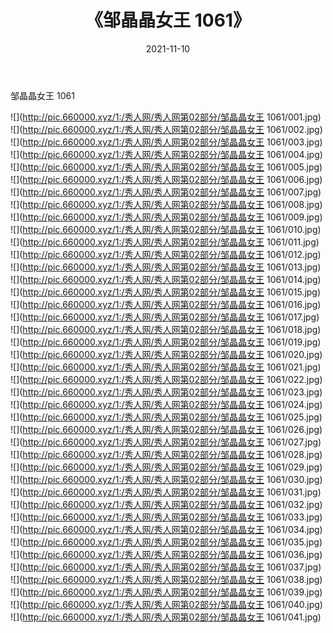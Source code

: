 ﻿---
layout: post
title:  《邹晶晶女王 1061》
date:   2021-11-10
img: http://pic.660000.xyz/1:/秀人网/秀人网第02部分/邹晶晶女王 1061/000.jpg
categories: [美女, 清纯, 唯美]
---

邹晶晶女王 1061

  ![](http://pic.660000.xyz/1:/秀人网/秀人网第02部分/邹晶晶女王 1061/001.jpg) <br> ![](http://pic.660000.xyz/1:/秀人网/秀人网第02部分/邹晶晶女王 1061/002.jpg) <br> ![](http://pic.660000.xyz/1:/秀人网/秀人网第02部分/邹晶晶女王 1061/003.jpg) <br> ![](http://pic.660000.xyz/1:/秀人网/秀人网第02部分/邹晶晶女王 1061/004.jpg) <br> ![](http://pic.660000.xyz/1:/秀人网/秀人网第02部分/邹晶晶女王 1061/005.jpg) <br> ![](http://pic.660000.xyz/1:/秀人网/秀人网第02部分/邹晶晶女王 1061/006.jpg) <br> ![](http://pic.660000.xyz/1:/秀人网/秀人网第02部分/邹晶晶女王 1061/007.jpg) <br> ![](http://pic.660000.xyz/1:/秀人网/秀人网第02部分/邹晶晶女王 1061/008.jpg) <br> ![](http://pic.660000.xyz/1:/秀人网/秀人网第02部分/邹晶晶女王 1061/009.jpg) <br> ![](http://pic.660000.xyz/1:/秀人网/秀人网第02部分/邹晶晶女王 1061/010.jpg) <br> ![](http://pic.660000.xyz/1:/秀人网/秀人网第02部分/邹晶晶女王 1061/011.jpg) <br> ![](http://pic.660000.xyz/1:/秀人网/秀人网第02部分/邹晶晶女王 1061/012.jpg) <br> ![](http://pic.660000.xyz/1:/秀人网/秀人网第02部分/邹晶晶女王 1061/013.jpg) <br> ![](http://pic.660000.xyz/1:/秀人网/秀人网第02部分/邹晶晶女王 1061/014.jpg) <br> ![](http://pic.660000.xyz/1:/秀人网/秀人网第02部分/邹晶晶女王 1061/015.jpg) <br> ![](http://pic.660000.xyz/1:/秀人网/秀人网第02部分/邹晶晶女王 1061/016.jpg) <br> ![](http://pic.660000.xyz/1:/秀人网/秀人网第02部分/邹晶晶女王 1061/017.jpg) <br> ![](http://pic.660000.xyz/1:/秀人网/秀人网第02部分/邹晶晶女王 1061/018.jpg) <br> ![](http://pic.660000.xyz/1:/秀人网/秀人网第02部分/邹晶晶女王 1061/019.jpg) <br> ![](http://pic.660000.xyz/1:/秀人网/秀人网第02部分/邹晶晶女王 1061/020.jpg) <br> ![](http://pic.660000.xyz/1:/秀人网/秀人网第02部分/邹晶晶女王 1061/021.jpg) <br> ![](http://pic.660000.xyz/1:/秀人网/秀人网第02部分/邹晶晶女王 1061/022.jpg) <br> ![](http://pic.660000.xyz/1:/秀人网/秀人网第02部分/邹晶晶女王 1061/023.jpg) <br> ![](http://pic.660000.xyz/1:/秀人网/秀人网第02部分/邹晶晶女王 1061/024.jpg) <br> ![](http://pic.660000.xyz/1:/秀人网/秀人网第02部分/邹晶晶女王 1061/025.jpg) <br> ![](http://pic.660000.xyz/1:/秀人网/秀人网第02部分/邹晶晶女王 1061/026.jpg) <br> ![](http://pic.660000.xyz/1:/秀人网/秀人网第02部分/邹晶晶女王 1061/027.jpg) <br> ![](http://pic.660000.xyz/1:/秀人网/秀人网第02部分/邹晶晶女王 1061/028.jpg) <br> ![](http://pic.660000.xyz/1:/秀人网/秀人网第02部分/邹晶晶女王 1061/029.jpg) <br> ![](http://pic.660000.xyz/1:/秀人网/秀人网第02部分/邹晶晶女王 1061/030.jpg) <br> ![](http://pic.660000.xyz/1:/秀人网/秀人网第02部分/邹晶晶女王 1061/031.jpg) <br> ![](http://pic.660000.xyz/1:/秀人网/秀人网第02部分/邹晶晶女王 1061/032.jpg) <br> ![](http://pic.660000.xyz/1:/秀人网/秀人网第02部分/邹晶晶女王 1061/033.jpg) <br> ![](http://pic.660000.xyz/1:/秀人网/秀人网第02部分/邹晶晶女王 1061/034.jpg) <br> ![](http://pic.660000.xyz/1:/秀人网/秀人网第02部分/邹晶晶女王 1061/035.jpg) <br> ![](http://pic.660000.xyz/1:/秀人网/秀人网第02部分/邹晶晶女王 1061/036.jpg) <br> ![](http://pic.660000.xyz/1:/秀人网/秀人网第02部分/邹晶晶女王 1061/037.jpg) <br> ![](http://pic.660000.xyz/1:/秀人网/秀人网第02部分/邹晶晶女王 1061/038.jpg) <br> ![](http://pic.660000.xyz/1:/秀人网/秀人网第02部分/邹晶晶女王 1061/039.jpg) <br> ![](http://pic.660000.xyz/1:/秀人网/秀人网第02部分/邹晶晶女王 1061/040.jpg) <br> ![](http://pic.660000.xyz/1:/秀人网/秀人网第02部分/邹晶晶女王 1061/041.jpg) <br>